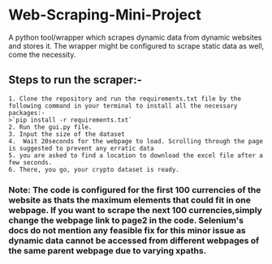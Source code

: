 # Web-Scraping-Mini-Project
A python tool/wrapper which scrapes dynamic data from dynamic websites and stores it. The wrapper might be configured to scrape static data as well, come the necessity.

## Steps to run the scraper:-
    1. Clone the repository and run the requirements.txt file by the following command in your terminal to install all the necessary packages:-
    >`pip install -r requirements.txt`
    2. Run the gui.py file.
    3. Input the size of the dataset
    4.  Wait 20seconds for the webpage to load. Scrolling through the page is suggested to prevent any erratic data
    5. you are asked to find a location to download the excel file after a few seconds.
    6. There, you go, your crypto dataset is ready.
   
   
   ### Note: The code is configured for the first 100 currencies of the website as thats the maximum elements that could fit in one webpage. If you want to scrape the next 100 currencies,simply change the webpage link to page2 in the code. Selenium's docs do not mention any feasible fix for this minor issue as dynamic data cannot be accessed from different webpages of the same parent webpage due to varying xpaths. 
